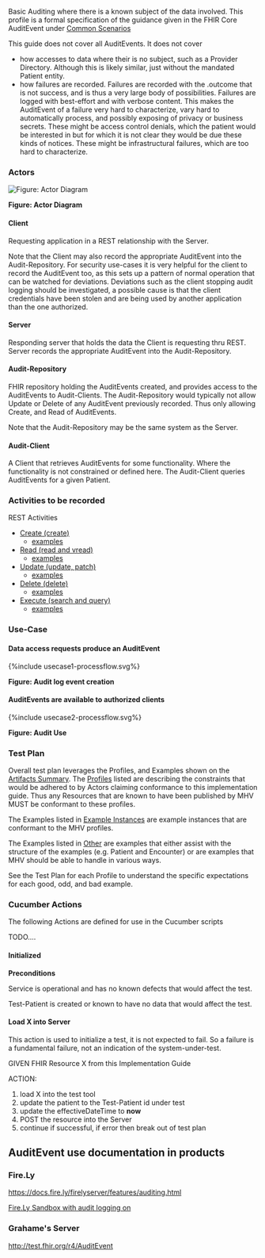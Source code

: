 
Basic Auditing where there is a known subject of the data involved. This profile is a formal specification of the guidance given in the FHIR Core AuditEvent under [Common Scenarios](http://build.fhir.org/auditevent.html#6.4.4.4)

This guide does not cover all AuditEvents. It does not cover 
* how accesses to data where their is no subject, such as a Provider Directory. Although this is likely similar, just without the mandated Patient entity.
* how failures are recorded. Failures are recorded with the .outcome that is not success, and is thus a very large body of possibilities. Failures are logged with best-effort and with verbose content. This makes the AuditEvent of a failure very hard to characterize, vary hard to automatically process, and possibly exposing of privacy or business secrets. These might be access control denials, which the patient would be interested in but for which it is not clear they would be due these kinds of notices. These might be infrastructural failures, which are too hard to characterize. 

### Actors


![Figure: Actor Diagram](ActorsAndTransactions.svg "Figure: Actor Diagram")

<div style="clear: left"/>

**Figure: Actor Diagram**


#### Client

Requesting application in a REST relationship with the Server.

Note that the Client may also record the appropriate AuditEvent into the Audit-Repository. For security use-cases it is very helpful for the client to record the AuditEvent too, as this sets up a pattern of normal operation that can be watched for deviations. Deviations such as the client stopping audit logging should be investigated, a possible cause is that the client credentials have been stolen and are being used by another application than the one authorized.

#### Server

Responding server that holds the data the Client is requesting thru REST. Server records the appropriate AuditEvent into the Audit-Repository.

#### Audit-Repository

FHIR repository holding the AuditEvents created, and provides access to the AuditEvents to Audit-Clients. The Audit-Repository would typically not allow Update or Delete of any AuditEvent previously recorded. Thus only allowing Create, and Read of AuditEvents.

Note that the Audit-Repository may be the same system as the Server.

#### Audit-Client

A Client that retrieves AuditEvents for some functionality. Where the functionality is not constrained or defined here. The Audit-Client queries AuditEvents for a given Patient.

### Activities to be recorded

REST Activities

* [Create (create)](StructureDefinition-Moehrke.PatientCreate.html)
  * [examples](StructureDefinition-Moehrke.PatientCreate-examples.html)
* [Read (read and vread)](StructureDefinition-Moehrke.PatientRead.html)
  * [examples](StructureDefinition-Moehrke.PatientRead-examples.html)
* [Update (update, patch)](StructureDefinition-Moehrke.PatientUpdate.html)
  * [examples](StructureDefinition-Moehrke.PatientUpdate-examples.html)
* [Delete (delete)](StructureDefinition-Moehrke.PatientDelete.html)
  * [examples](StructureDefinition-Moehrke.PatientDelete-examples.html)
* [Execute (search and query)](StructureDefinition-Moehrke.PatientQuery.html)
  * [examples](StructureDefinition-Moehrke.PatientQuery-examples.html)

### Use-Case

#### Data access requests produce an AuditEvent

<div>
{%include usecase1-processflow.svg%}
</div>

**Figure: Audit log event creation**

#### AuditEvents are available to authorized clients

<div>
{%include usecase2-processflow.svg%}
</div>

**Figure: Audit Use**


### Test Plan
Overall test plan leverages the Profiles, and Examples shown on the [Artifacts Summary](artifacts.html). The [Profiles](artifacts.html#structures-resource-profiles) listed are describing the constraints that would be adhered to by Actors claiming conformance to this implementation guide. Thus any Resources that are known to have been published by MHV MUST be conformant to these profiles.

The Examples listed in [Example Instances](artifacts.html#example-example-instances) are example instances that are conformant to the MHV profiles. 

The Examples listed in [Other](artifacts.html#other) are examples that either assist with the structure of the examples (e.g. Patient and Encounter) or are examples that MHV should be able to handle in various ways. 

See the Test Plan for each Profile to understand the specific expectations for each good, odd, and bad example.

### Cucumber Actions
The following Actions are defined for use in the Cucumber scripts

TODO....

#### Initialized

**Preconditions**

Service is operational and has no known defects that would affect the test.

Test-Patient is created or known to have no data that would affect the test.

#### Load X into Server

This action is used to initialize a test, it is not expected to fail. So a failure is a fundamental failure, not an indication of the system-under-test.

GIVEN FHIR Resource X from this Implementation Guide

ACTION:

1. load X into the test tool
1. update the patient to the Test-Patient id under test
1. update the effectiveDateTime to **now**
1. POST the resource into the Server
1. continue if successful, if error then break out of test plan

## AuditEvent use documentation in products


### Fire.Ly

https://docs.fire.ly/firelyserver/features/auditing.html

[Fire.Ly Sandbox with audit logging on](https://server.fire.ly/r4/AuditEvent)

### Grahame's Server

http://test.fhir.org/r4/AuditEvent

